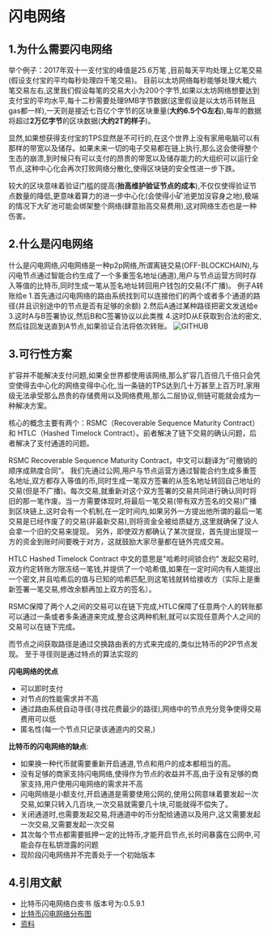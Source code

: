#  闪电网络

## 1.为什么需要闪电网络
举个例子：2017年双十一支付宝的峰值是25.6万笔
,目前每天平均处理上亿笔交易(假设支付宝的平均每秒处理四千笔交易)。
目前以太坊网络每秒能够处理大概六笔交易左右,这里我们假设每笔的交易大小为200个字节,如果以太坊网络想要达到支付宝的平均水平,每十二秒需要处理9MB字节数据(这里假设是以太坊币转账且gas都一样),一天则是接近七百亿个字节的区块重量(**大约6.5个G左右**),每年的数据将超过**2万亿字节**的区块数据(**大约2T的样子**)。

显然,如果想获得支付宝的TPS显然是不可行的,在这个世界上没有家用电脑可以有那样的带宽以及储存。如果未来一切的电子交易都在链上执行,那么这会使得整个生态的崩溃,到时候只有可以支付的昂贵的带宽以及储存能力的大组织可以运行全节点,这种中心化会再次打败网络分散化,使得区块链的安全性进一步下跌。

较大的区块意味着验证门槛的提高(**抬高维护验证节点的成本**),不仅仅使得验证节点数量的降低,更意味着算力的进一步中心化(会使得小矿池更加没容身之地),极端的情况下大矿池可能会绑架整个网络(肆意抬高交易费用),这对网络生态也是一种伤害。

## 2.什么是闪电网络
什么是闪电网络,闪电网络是一种p2p网络,所谓离链交易(OFF-BLOCKCHAIN),与闪电节点通过智能合约生成了一个多重签名地址(通道),用户与节点运营方同时存入等值的比特币,同时生成一笔从签名地址转回用户钱包的交易(不广播)。
例子A转账给e
1.首先通过闪电网络的路由系统找到可以连接他们的两个或者多个通道的路径(并且识别途中的节点是否有足够的余额)
2.然后A通过某种路径把密文发送给e
3.这时A与B签署协议,然后B和C签署协议以此类推
4.这时D从E获取到合法的密文,然后往回发送直到A节点,如果验证合法将依次转账。
![GITHUB](https://github.com/Theodoree/Theodoree.github.io/blob/master/思维导图/闪电网络.png?raw=true)


## 3.可行性方案
扩容并不能解决支付问题,如果全世界都使用该网络,那么扩容几百倍几千倍只会凭空使得去中心化的网络变得中心化,当一条链的TPS达到几十万甚至上百万时,家用级无法承受那么昂贵的存储费用以及网络费用,那么二层协议,侧链可能就会成为一种解决方案。

核心的概念主要有两个：RSMC（Recoverable Sequence Maturity Contract）和 HTLC（Hashed Timelock Contract）。前者解决了链下交易的确认问题，后者解决了支付通道的问题。

RSMC
Recoverable Sequence Maturity Contract，中文可以翻译为“可撤销的顺序成熟度合同”。
我们先通过公网,用户与节点运营方通过智能合约生成多重签名地址,双方都存入等值的币,同时生成一笔双方签署的从签名地址转回自己地址的交易(但是不广播)。每次交易,就重新对这个双方签署的交易共同进行确认同时将旧的那一笔作废。当一方需要体现时,将最后一笔交易(带有双方签名的交易)广播到区块链上,这时会有一个机制,在一定时间内,如果另外一方提出他所谓的最后一笔交易是已经作废了的交易(非最新交易),则将资金全被给质疑方,这里就确保了没人会拿一个旧的交易来提现。
另外，即使双方都确认了某次提现，首先提出提现一方的资金到账时间要晚于对方，这就鼓励大家尽量都在链外完成交易。

HTLC
Hashed Timelock Contract  中文的意思是"哈希时间锁合约"
发起交易时,双方约定转账方限冻结一笔钱,并提供了一个哈希值,如果在一定时间内有人能提出一个密文,并且哈希后的值与已知的哈希匹配,则这笔钱就转给接收方（实际上是重新签署一笔交易,修改余额再加上双方的签名）。

RSMC保障了两个人之间的交易可以在链下完成,HTLC保障了任意两个人的转账都可以通过一条或者多条通道来完成,整合这两种机制,就可以实现任意两个人之间的交易可以在链下完成。

而节点之间获取路径是通过交换路由表的方式来完成的,类似比特币的P2P节点发现。
至于寻径则是通过特点的算法实现的

**闪电网络的优点**
* 可以即时支付
* 对节点的性能需求并不高
* 通过路由系统自动寻径(寻找花费最少的路径),网络中的节点充分竞争使得交易费用可以低
* 匿名性(每一个节点只记录该通道内的交易,)


**比特币的闪电网络的缺点**:

* 如果换一种代币就需要重新开启通道,节点和用户的成本都相当的高。
* 没有足够的商家支持闪电网络,使得作为节点的收益并不高,由于没有足够的商家支持,用户使用闪电网络的需求并不高
* 闪电网络是小额支付,开启通道是需要使用公网的,使用公网意味着要发起一次交易,如果只转入几百块,一次交易就需要几十块,可能就得不偿失了。
* 关闭通道时,也需要发起交易,将通道中的币分配给通道以及用户,这又需要发起一次交易,又需要发起一次交易
* 其次每个节点都需要抵押一定的比特币,才能开启节点,长时间暴露在公网中,可能会存在私钥泄露的问题
*  现阶段闪电网络并不完善处于一个初始版本



## 4.引用文献

* 比特币闪电网络白皮书 版本号为:0.5.9.1
* [比特币闪电网络分布图](https://lnmainnet.gaben.win)
* [资料](http://idgui.com/RouPay.com/)
